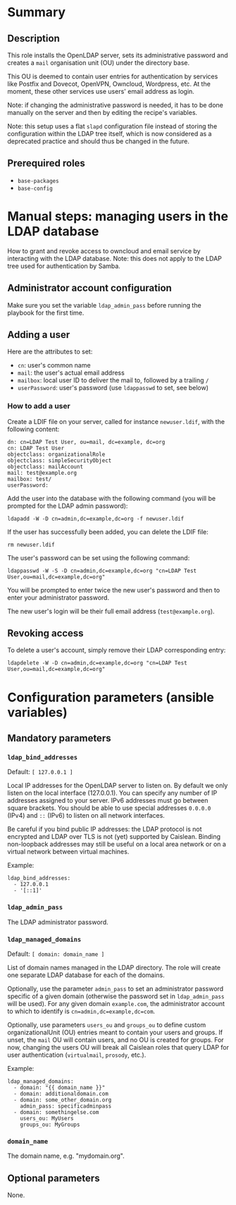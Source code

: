 # Summary

## Description

This role installs the OpenLDAP server, sets its administrative password and
creates a `mail` organisation unit (OU) under the directory base.

This OU is deemed to contain user entries for authentication by services like
Postfix and Dovecot, OpenVPN, Owncloud, Wordpress, etc. At the moment, these
other services use users' email address as login.

Note: if changing the administrative password is needed, it has to be done
manually on the server and then by editing the recipe's variables.

Note: this setup uses a flat `slapd` configuration file instead of storing the
configuration within the LDAP tree itself, which is now considered as a
deprecated practice and should thus be changed in the future.

## Prerequired roles

- `base-packages`
- `base-config`

# Manual steps: managing users in the LDAP database

How to grant and revoke access to owncloud and email service by interacting with
the LDAP database. Note: this does not apply to the LDAP tree used for
authentication by Samba.

## Administrator account configuration

Make sure you set the variable `ldap_admin_pass` before running the playbook for
the first time.

## Adding a user

Here are the attributes to set:

- `cn`: user's common name
- `mail`: the user's actual email address
- `mailbox`: local user ID to deliver the mail to, followed by a trailing `/`
- `userPassword`: user's password (use `ldappasswd` to set, see below)

### How to add a user

Create a LDIF file on your server, called for instance `newuser.ldif`, with the
following content:

    dn: cn=LDAP Test User, ou=mail, dc=example, dc=org
    cn: LDAP Test User
    objectclass: organizationalRole
    objectclass: simpleSecurityObject
    objectclass: mailAccount
    mail: test@example.org
    mailbox: test/
    userPassword: 

Add the user into the database with the following command (you will be prompted
for the LDAP admin password):

    ldapadd -W -D cn=admin,dc=example,dc=org -f newuser.ldif

If the user has successfully been added, you can delete the LDIF file:

    rm newuser.ldif

The user's password can be set using the following command:

    ldappasswd -W -S -D cn=admin,dc=example,dc=org "cn=LDAP Test User,ou=mail,dc=example,dc=org"

You will be prompted to enter twice the new user's password and then to enter
your administrator password.

The new user's login will be their full email address (`test@example.org`).

## Revoking access

To delete a user's account, simply remove their LDAP corresponding entry:

    ldapdelete -W -D cn=admin,dc=example,dc=org "cn=LDAP Test User,ou=mail,dc=example,dc=org"

# Configuration parameters (ansible variables)

## Mandatory parameters

### `ldap_bind_addresses`

Default: `[ 127.0.0.1 ]`

Local IP addresses for the OpenLDAP server to listen on. By default we only
listen on the local interface (127.0.0.1). You can specify any number of IP
addresses assigned to your server. IPv6 addresses must go between square
brackets. You should be able to use special addresses `0.0.0.0` (IPv4) and `::`
(IPv6) to listen on all network interfaces.

Be careful if you bind public IP addresses: the LDAP protocol is not encrypted
and LDAP over TLS is not (yet) supported by Caislean. Binding non-loopback
addresses may still be useful on a local area network or on a virtual network
between virtual machines.

Example:

    ldap_bind_addresses:
      - 127.0.0.1
      - '[::1]'

### `ldap_admin_pass`

The LDAP administrator password.

### `ldap_managed_domains`

Default: `[ domain: domain_name ]`

List of domain names managed in the LDAP directory. The role will create one
separate LDAP database for each of the domains.

Optionally, use the parameter `admin_pass` to set an administrator password
specific of a given domain (otherwise the password set in `ldap_admin_pass` will
be used). For any given domain `example.com`, the administrator account to which
to identify is `cn=admin,dc=example,dc=com`.

Optionally, use parameters `users_ou` and `groups_ou` to define custom
organizationalUnit (OU) entries meant to contain your users and groups. If
unset, the `mail` OU will contain users, and no OU is created for groups. For
now, changing the users OU will break all Caislean roles that query LDAP for
user authentication (`virtualmail`, `prosody`, etc.).

Example:

    ldap_managed_domains:
      - domain: "{{ domain_name }}"
      - domain: additionaldomain.com
      - domain: some_other_domain.org
        admin_pass: specificadminpass
      - domain: somethingelse.com
        users_ou: MyUsers
        groups_ou: MyGroups

### `domain_name`

The domain name, e.g. "mydomain.org".

## Optional parameters

None.
